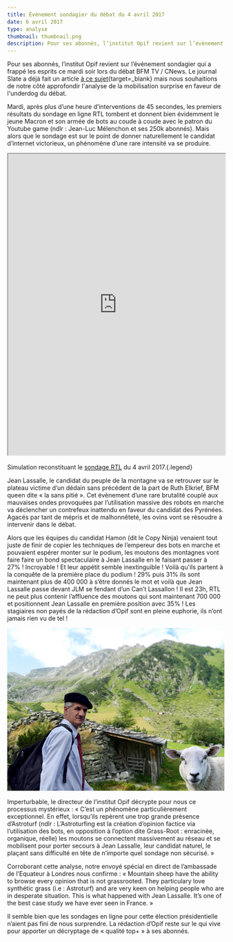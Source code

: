 ```yaml
---
title: Événement sondagier du débat du 4 avril 2017
date: 6 avril 2017
type: analyse
thumbnail: thumbnail.png
description: Pour ses abonnés, l’institut Opif revient sur l’évènement sondagier qui a frappé les esprits le 4 avril 2017 pendant le débat BFM/CNews.
---
```


Pour ses abonnés, l’institut Opif revient sur l’événement sondagier qui a frappé les esprits ce mardi soir lors du débat BFM TV / CNews.
Le journal Slate a déjà fait un article [à ce sujet](http://www.slate.fr/story/142790/sondages-ligne-debat){target=_blank} mais nous souhaitions de notre côté approfondir l'analyse de la mobilisation surprise en faveur de l'underdog du débat.

Mardi, après plus d’une heure d’interventions de 45 secondes, les premiers résultats du sondage en ligne RTL tombent et donnent bien évidemment le jeune Macron et son armée de bots au coude à coude avec le patron du Youtube game (ndlr : Jean-Luc Mélenchon et ses 250k abonnés). Mais alors que le sondage est sur le point de donner naturellement le candidat d’internet victorieux, un phénomène d’une rare intensité va se produire.

<iframe height="700" src="http://jmbernard.com/images/laec/rtl/" width="100%"></iframe>

Simulation reconstituant le [sondage RTL](http://www.rtl.fr/actu/politique/le-grand-debat-quel-candidat-vous-convainc-le-plus-7787954093) du 4 avril 2017.{.legend}

Jean Lassalle, le candidat du peuple de la montagne va se retrouver sur le plateau victime d’un dédain sans précédent de la part de Ruth Elkrief, BFM queen dite « la sans pitié ». Cet évènement d’une rare brutalité couplé aux mauvaises ondes provoquées par l’utilisation massive des robots en marche va déclencher un contrefeux inattendu en faveur du candidat des Pyrénées. Agacés par tant de mépris et de malhonnêteté, les ovins vont se résoudre à intervenir dans le débat.

Alors que les équipes du candidat Hamon (dit le Copy Ninja) venaient tout juste de finir de copier les techniques de l’empereur des bots en marche et pouvaient espérer monter sur le podium, les moutons des montagnes vont faire faire un bond spectaculaire à Jean Lassalle en le faisant passer à 27% ! Incroyable ! Et leur appétit semble inextinguible ! Voilà qu'ils partent à la conquête de la première place du podium ! 29% puis 31% ils sont maintenant plus de 400 000 à s’être donnés le mot et voilà que Jean Lassalle passe devant JLM se fendant d’un Can’t Lassallon ! Il est 23h, RTL ne peut plus contenir l’affluence des moutons qui sont maintenant 700 000 et positionnent Jean Lassalle en première position avec 35% ! Les stagiaires non payés de la rédaction d’Opif sont en pleine euphorie, ils n’ont jamais rien vu de tel !

[![Les moutons des montagnes à la conquête des sondages pour Jean Lasalle](analyse-debat-bfm-cnews.png)](analyse-debat-bfm-cnews.png)

Imperturbable, le directeur de l’institut Opif décrypte pour nous ce processus mystérieux :
« C’est un phénomène particulièrement exceptionnel. En effet, lorsqu’ils repèrent une trop grande présence d’Astroturf (ndlr : L’Astroturfing est la création d’opinion factice via l’utilisation des bots, en opposition à l’option dite Grass-Root : enracinée, organique, réelle) les moutons se connectent massivement au réseau et se mobilisent pour porter secours à Jean Lassalle, leur candidat naturel, le plaçant sans difficulté en tête de n’importe quel sondage non sécurisé. »

Corroborant cette analyse, notre envoyé spécial en direct de l’ambassade de l’Equateur à Londres nous confirme :
« Mountain sheep have the ability to browse every opinion that is not grassrooted. They particulary love synthétic grass (i.e : Astroturf) and are very keen on helping people who are in desperate situation. This is what happened with Jean Lassalle. It’s one of the best case study we have ever seen in France. »

Il semble bien que les sondages en ligne pour cette élection présidentielle n’aient pas fini de nous surprendre. La rédaction d’Opif reste sur le qui vive pour apporter un décryptage de « qualité top+ » à ses abonnés.
